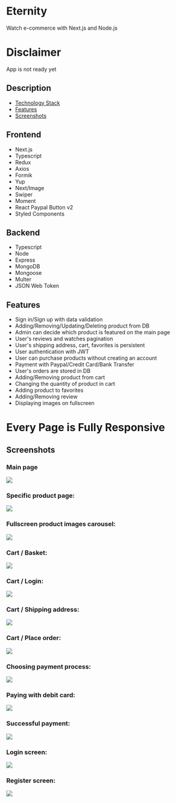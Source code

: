 # Eternity

Watch e-commerce with Next.js and Node.js

# Disclaimer

App is not ready yet

## Description

- [Technology Stack](#Frontend)
- [Features](#Features)
- [Screenshots](#Screenshots)

## Frontend

- Next.js
- Typescript
- Redux
- Axios
- Formik
- Yup
- Next/Image
- Swiper
- Moment
- React Paypal Button v2
- Styled Components

## Backend

- Typescript
- Node
- Express
- MongoDB
- Mongoose
- Multer
- JSON Web Token

## Features

- Sign in/Sign up with data validation
- Adding/Removing/Updating/Deleting product from DB
- Admin can decide which product is featured on the main page
- User's reviews and watches pagination
- User's shipping address, cart, favorites is persistent
- User authentication with JWT
- User can purchase products without creating an account
- Payment with Paypal/Credit Card/Bank Transfer
- User's orders are stored in DB
- Adding/Removing product from cart
- Changing the quantity of product in cart
- Adding product to favorites
- Adding/Removing review
- Displaying images on fullscreen

# Every Page is Fully Responsive

## Screenshots

### Main page

<img src="media/s1.png"/>

### Specific product page:

<img src="media/s2.png"/>

### Fullscreen product images carousel:

<img src="media/s12.png"/>

### Cart / Basket:

<img src="media/s3.png"/>

### Cart / Login:

<img src="media/s4.png"/>

### Cart / Shipping address:

<img src="media/s5.png"/>

### Cart / Place order:

<img src="media/s6.png"/>

### Choosing payment process:

<img src="media/s11.png"/>

### Paying with debit card:

<img src="media/s7.png"/>

### Successful payment:

<img src="media/s8.png"/>

### Login screen:

<img src="media/s9.png"/>

### Register screen:

<img src="media/s10.png"/>

